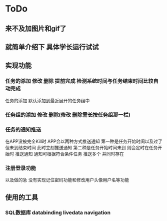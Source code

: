 # ToDo
## 来不及加图片和gif了
## 就简单介绍下 具体学长运行试试

## 实现功能

### 任务的添加 修改 删除 提前完成 检测系统时间与任务结束时间比较自动完成
任务的添加 默认添加到最近展开的任务组中

### 任务组的添加 修改 删除(修改 删除需长按任务组那一栏)

### 任务的通知推送
在APP没被完全Kill时 APP会以两种方式推送通知
第一种是任务开始时间以及过了 但未到结束时间 此时立刻推送通知
第二种是任务开始时间未到 则会定时在任务开始时 推送通知
通知可根据符合条件任务 推送多个 并同时存在

### 注册登录功能
以及做的急 没有实现记住密码功能和修改用户头像用户名等功能

## 使用的工具
### SQL数据库 databinding livedata navigation 
